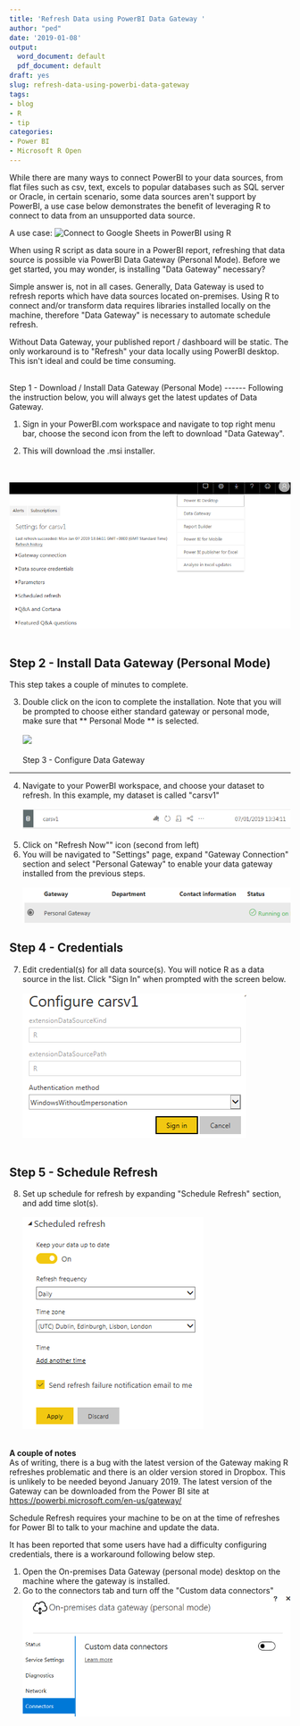 ```yaml
---
title: 'Refresh Data using PowerBI Data Gateway '
author: "ped"
date: '2019-01-08'
output:
  word_document: default
  pdf_document: default
draft: yes
slug: refresh-data-using-powerbi-data-gateway
tags:
- blog
- R
- tip
categories:
- Power BI
- Microsoft R Open
---
```

While there are many ways to connect PowerBI to your data sources, from flat files such as csv, text, excels to popular databases such as SQL server or Oracle, in certain scenario, some data sources aren't support by PowerBI, a use case below demonstrates the benefit of leveraging R to connect to data from an unsupported data source.

A use case: ![Connect to Google Sheets in PowerBI using R](https://itsalocke.com/blog/connect-to-google-sheets-in-power-bi-using-r/)

When using R script as data soure in a PowerBI report, refreshing that data source is possible via PowerBI Data Gateway (Personal Mode). Before we get started, you may wonder, is installing "Data Gateway" necessary?

Simple answer is, not in all cases. Generally, Data Gateway is used to refresh reports which have data sources located on-premises. Using R to connect and/or transform data requires libraries installed locally on the machine, therefore "Data Gateway" is necessary to automate schedule refresh.

Without Data Gateway, your published report / dashboard will be static. The only workaround is to "Refresh" your data locally using PowerBI desktop. This isn't ideal and could be time consuming. 


<br>
Step 1 - Download / Install Data Gateway (Personal Mode)
------
Following the instruction below, you will always get the latest updates of Data Gateway. 

1. Sign in your PowerBI.com workspace and navigate to top right menu bar, choose the second icon from the left to download "Data Gateway".

2. This will download the .msi installer. 

<br><br>
![](https://raw.githubusercontent.com/nujcharee/powerbi-blog/master/src/pages/RScript/dl_gateway.png)
<br><br>

Step 2 - Install Data Gateway (Personal Mode)
------
This step takes a couple of minutes to complete.

3. Double click on the icon to complete the installation. Note that you will be prompted to choose either standard gateway or personal mode, make sure that ** Personal Mode ** is selected.
<br><br>
![](https://docs.microsoft.com/en-us/power-bi/media/service-gateway-personal-mode/gateway-personal-mode_00.png)
<br><br>
Step 3 - Configure Data Gateway
-----------

4. Navigate to your PowerBI workspace, and choose your dataset to refresh. In this example, my dataset is called "carsv1"
<br><br>
![](https://raw.githubusercontent.com/nujcharee/powerbi-blog/master/src/pages/RScript/found_dataset.png)
<br><br>
5. Click on "Refresh Now"" icon (second from left)
6. You will be navigated to "Settings" page, expand "Gateway Connection" section and select "Personal Gateway" to enable your data gateway installed from the previous steps.
<br><br>
![](https://raw.githubusercontent.com/nujcharee/powerbi-blog/master/src/pages/RScript/personal_gateway_status.png)

Step 4 - Credentials
-----------

7. Edit credential(s) for all data source(s). You will notice R as a data source in the list. Click "Sign In" when prompted with the screen below.
<br><br>
![](https://raw.githubusercontent.com/nujcharee/powerbi-blog/master/src/pages/RScript/configure.png)
<br><br>

Step 5 - Schedule Refresh
-----------
8. Set up schedule for refresh by expanding "Schedule Refresh" section, and add time slot(s).
<br><br>
![](https://raw.githubusercontent.com/nujcharee/powerbi-blog/master/src/pages/RScript/Schedule_refresh.png)
<br><br>


**A couple of notes**
<br>
As of writing, there is a bug with the latest version of the Gateway making R refreshes problematic and there is an older version stored in Dropbox. This is unlikely to be needed beyond January 2019. The latest version of the Gateway can be downloaded from the Power BI site at https://powerbi.microsoft.com/en-us/gateway/

Schedule Refresh requires your machine to be on at the time of refreshes for Power BI to talk to your machine and update the data. 

It has been reported that some users have had a difficulty configuring credentials, there is a workaround following below step.

1. Open the On-premises Data Gateway (personal mode) desktop on the machine where the gateway is installed.
2. Go to the connectors tab and turn off the "Custom data connectors" 
![](https://raw.githubusercontent.com/nujcharee/powerbi-blog/master/src/pages/RScript/custom_connector.png)



